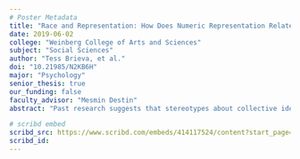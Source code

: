 ```yaml
---
# Poster Metadata
title: "Race and Representation: How Does Numeric Representation Relate with Career Choices for Middle Schoolers?"
date: 2019-06-02
college: "Weinberg College of Arts and Sciences"
subject: "Social Sciences"
author: "Tess Brieva, et al."
doi: "10.21985/N2KB6H"
major: "Psychology"
senior_thesis: true
our_funding: false
faculty_advisor: "Mesmin Destin"
abstract: "Past research suggests that stereotypes about collective identities (i.e. race, ethnicity, and gender) shape aspirations. However, less is known about how actual representation of collective identity relates to aspirations. The proportion of an identity in a given career will be used as an indicator of numeric representation and I hypothesize that it relates to aspirations of middle school students. In the present thesis, I investigate how the pattern of representation in middle school students’ aspirational careers varied by race and gender groups. Two samples of middle school students were surveyed, and the data were paired with census data from the Bureau of Labor Statistics (BLS) 2012 Report. Our results revealed that, on average, Latinx and Black students chose aspirational careers in which their groups are underrepresented in comparison to their national proportion, White students chose careers in which their group representation mirrors their national proportion, and Asian students chose careers in which their group is overrepresented in comparison to their national proportion. No significant gender differences were found. Additionally, the role of perceived fit of collective identity and aspirational identity (i.e. future self) was evaluated but analyses did not reveal significant findings. This study suggests that numeric representation is a relevant factor for middle school students’ aspirations, and it functions differently for different identities."

# scribd embed
scribd_src: https://www.scribd.com/embeds/414117524/content?start_page=1&view_mode=scroll&show_recommendations=false&access_key=key-URXF2SGyakgTgcjfsLU9
scribd_id:
---
```

